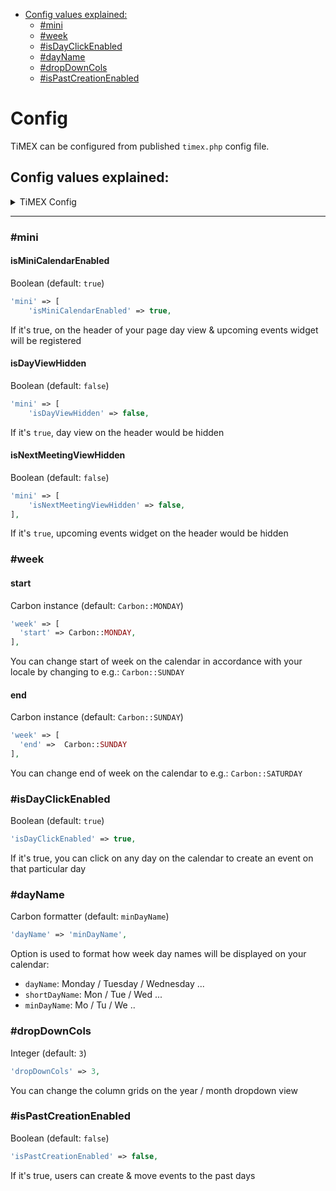 <!-- TOC -->
* [Config values explained:](#config-values-explained)
  * [#mini](##mini)
  * [#week](##week)
  * [#isDayClickEnabled](##isDayClickEnabled)
  * [#dayName](##dayName)
  * [#dropDownCols](##dropDownCols)
  * [#isPastCreationEnabled](##isPastCreationEnabled)
<!-- TOC -->

# Config

TiMEX can be configured from published `timex.php` config file.

## Config values explained:
<details><summary>TiMEX Config</summary>

```php
<?php

use Carbon\Carbon;

return [
    /*
    |--------------------------------------------------------------------------
    | TIMEX Icon set
    |--------------------------------------------------------------------------
    |
    | Don't change that prefix, otherwise icon set will not work.
    |
    */

    'prefix' => 'timex',

    /*
    |--------------------------------------------------------------------------
    | TIMEX Mini widget
    |--------------------------------------------------------------------------
    |
    | You can disable or enable individually widgets or entirely the whole view.
    |
    */

    'mini' => [
        'isMiniCalendarEnabled' => true,
        'isDayViewHidden' => false,
        'isNextMeetingViewHidden' => false,
    ],

    /*
    |--------------------------------------------------------------------------
    | TIMEX Calendar configurations
    |--------------------------------------------------------------------------
    |
    | Change according to your locale.
    |
    */

    'week' => [
        'start' => Carbon::MONDAY,
        'end' =>  Carbon::SUNDAY
    ],
    'isDayClickEnabled' => true,

    'dayName' => 'minDayName', // minDayName or dayName or shortDayName

    'dropDownCols' => 3,

    'isPastCreationEnabled' => false,

    /*
    |--------------------------------------------------------------------------
    | TIMEX Resources & Pages
    |--------------------------------------------------------------------------
    |
    | By default TIMEX out of box will work, just make sure you make migration.
    | But you can also make your own Model and Filament resource and update config accordingly
    |
    */

    'pages' => [
        'timex' => \Buildix\Timex\Pages\Timex::class,
        'slug' => 'timex',
        'group' => 'timex',
        'sort' => 0,
        'shouldRegisterNavigation' => true,
        'enablePolicy' => false,
        'modalWidth' => 'xl',
        'icon' => [
            'static' => true,
            'timex' => 'timex-timex',
            'day' => 'timex-day-'
        ],
        'label' => [
            'navigation' => [
                'static' => false,
                'format' => 'dddd, D MMM',
            ],
            'breadcrumbs' => [
                'static' => false,
                'format' => 'dddd, D MMM',
            ],
            'title' => [
              'static' => false,
              'format' => 'dddd, D MMM',
            ],
        ],
        'buttons' => [
            'hideYearNavigation' => false,
            'today' => [
                'static' => false,
                'format' => 'D MMM'
            ],
            'outlined' => true,
            'icons' => [
                'previousYear' => 'heroicon-o-chevron-double-left',
                'nextYear' => 'heroicon-o-chevron-double-right',
                'previousMonth' => 'heroicon-o-chevron-left',
                'nextMonth' => 'heroicon-o-chevron-right',
                'createEvent' => 'heroicon-o-plus'
            ],
            'modal' => [
                'submit' => [
                    'outlined' => false,
                    'color' => 'primary',
                    'icon' => [
                        'enabled' => true,
                        'name' => 'heroicon-o-save'
                    ],
                ],
                'cancel' => [
                    'outlined' => false,
                    'color' => 'secondary',
                    'icon' => [
                        'enabled' => true,
                        'name' => 'heroicon-o-x-circle'
                    ],
                ],
                'delete' => [
                    'outlined' => false,
                    'color' => 'danger',
                    'icon' => [
                        'enabled' => true,
                        'name' => 'heroicon-o-trash'
                    ],
                ],
                'edit' => [
                    'outlined' => false,
                    'color' => 'primary',
                    'icon' => [
                        'enabled' => true,
                        'name' => 'heroicon-o-pencil-alt'
                    ],
                ],
                'view' => [
                    'time' => 'heroicon-o-clock',
                    'category' => 'heroicon-o-tag',
                    'body' => 'heroicon-o-annotation',
                    'participants' => 'heroicon-o-user-group',
                ],
            ],
        ],
    ],

    'resources' => [
        'event' => \Buildix\Timex\Resources\EventResource::class,
        'sort' => 1,
        'icon' => 'heroicon-o-calendar',
        'slug' => 'timex-events',
        'shouldRegisterNavigation' => true,
    ],
    'models' => [
        'event' => \Buildix\Timex\Models\Event::class,
        'users' => [
            'model' => \App\Models\User::class,
            'name' => 'name',
            'id' => 'id',
        ],
    ],
    'tables' => [
        'event' => [
            'name' => 'timex_events',
        ],
        'category' => [
            'name' => 'timex_categories',
        ],
    ],

    /*
    |--------------------------------------------------------------------------
    | TIMEX Event categories
    |--------------------------------------------------------------------------
    |
    | Categories names are used to define colors & icons.
    | Each represents default tailwind colors.
    | You may change as you wish, just make sure your color have -500 / -600 and other variants
    | You may also go for a custom Category model to define your labels, colors and icons
    |
    */

    'categories' => [
            'isModelEnabled' => false,
    /*
    |--------------------------------------------------------------------------
    | Category Model
    |--------------------------------------------------------------------------
    |
    | You can define your custom Category model.
    | Minimum and default columns in your DB should be: id, value, icon, color.
    |
    |
    */
            'model' => [
                'class' => \Buildix\Timex\Models\Category::class, // \App\Models\Category::class
                'key' => 'id', // "id" is a DB column - you can change by any primary key
                'value' => 'value', // "value" is a DB column - it used for Select options and displays on Resource page
                'icon' => 'icon', // "icon" is a DB column - define here any heroicon- icon
                'color' => 'color', // "color" is a DB column - default tailwindcss colors names like: primary / secondary / danger
            ],
        /*
        |--------------------------------------------------------------------------
        | Default TiMEX Categories
        |--------------------------------------------------------------------------
        */
            'labels' => [
                'primary' => 'Primary category',
                'secondary' => 'Secondary category',
                'danger' => 'Danger category',
                'success' => 'Success category',
            ],
            'icons' => [
                'primary' => 'heroicon-o-clipboard',
                'secondary' => 'heroicon-o-bookmark',
                'danger' => 'heroicon-o-flag',
                'success' => 'heroicon-o-badge-check',
            ],
            'colors' => [
                'primary' => 'primary',
                'secondary' => 'secondary',
                'danger' => 'danger',
                'success' => 'success',
            ],
    ],

];
```
</details>
<hr>

### #mini
#### **isMiniCalendarEnabled**
Boolean (default: `true`)
```php
'mini' => [
    'isMiniCalendarEnabled' => true,
```
If it's true, on the header of your page day view & upcoming events widget will be registered

#### **isDayViewHidden**
Boolean (default: `false`)
```php
'mini' => [
    'isDayViewHidden' => false,
```
If it's `true`, day view on the header would be hidden

#### **isNextMeetingViewHidden**
Boolean (default: `false`)
```php
'mini' => [
    'isNextMeetingViewHidden' => false,
],
```
If it's `true`, upcoming events widget on the header would be hidden

### #week
#### **start**
Carbon instance (default: `Carbon::MONDAY`)
```php
'week' => [
  'start' => Carbon::MONDAY,
],
```
You can change start of week on the calendar in accordance with your locale by changing to e.g.: `Carbon::SUNDAY`

#### **end**
Carbon instance (default: `Carbon::SUNDAY`)
```php
'week' => [
  'end' =>  Carbon::SUNDAY
],
```
You can change end of week on the calendar to e.g.: `Carbon::SATURDAY`

### #isDayClickEnabled
Boolean (default: `true`)
```php
'isDayClickEnabled' => true,
```
If it's true, you can click on any day on the calendar to create an event on that particular day

### #dayName
Carbon formatter (default: `minDayName`)
```php
'dayName' => 'minDayName',
```
Option is used to format how week day names will be displayed on your calendar:
- `dayName`: Monday / Tuesday / Wednesday ...
- `shortDayName`: Mon / Tue / Wed ...
- `minDayName`: Mo / Tu / We ..

### #dropDownCols
Integer (default: `3`)
```php
'dropDownCols' => 3,
```
You can change the column grids on the year / month dropdown view

### #isPastCreationEnabled
Boolean (default: `false`)
```php
'isPastCreationEnabled' => false,
```
If it's true, users can create & move events to the past days
